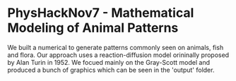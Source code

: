 # PhysHackNov7 - Mathematical Modeling of Animal Patterns

We built a numerical to generate patterns commonly seen on animals, fish and flora. Our approach uses a reaction-diffusion model orininally proposed by Alan Turin in 1952. We focued mainly on the Gray-Scott model and produced a bunch of graphics which can be seen in the 'output' folder.
